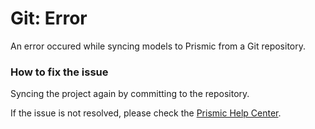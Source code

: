 # Git: Error

An error occured while syncing models to Prismic from a Git repository.

### How to fix the issue

Syncing the project again by committing to the repository.

If the issue is not resolved, please check the [Prismic Help Center](https://prismic.io/docs/help-center).
